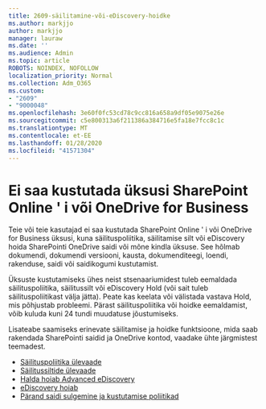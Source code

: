 ```yaml
---
title: 2609-säilitamine-või-eDiscovery-hoidke
ms.author: markjjo
author: markjjo
manager: lauraw
ms.date: ''
ms.audience: Admin
ms.topic: article
ROBOTS: NOINDEX, NOFOLLOW
localization_priority: Normal
ms.collection: Adm_O365
ms.custom:
- "2609"
- "9000048"
ms.openlocfilehash: 3e60f0fc53cd78c9cc816a658a9df05e9075e26e
ms.sourcegitcommit: c5e800313a6f211386a384716e5fa18e7fcc8c1c
ms.translationtype: MT
ms.contentlocale: et-EE
ms.lasthandoff: 01/28/2020
ms.locfileid: "41571304"
---
```

# <a name="unable-to-delete-items-in-sharepoint-online-or-onedrive-for-business"></a>Ei saa kustutada üksusi SharePoint Online ' i või OneDrive for Business

Teie või teie kasutajad ei saa kustutada SharePoint Online ' i või OneDrive for Business üksusi, kuna säilituspoliitika, säilitamise silt või eDiscovery hoida SharePointi OneDrive saidi või mõne kindla üksuse. See hõlmab dokumendi, dokumendi versiooni, kausta, dokumenditeegi, loendi, rakenduse, saidi või saidikogumi kustutamist. 

Üksuste kustutamiseks ühes neist stsenaariumidest tuleb eemaldada säilituspoliitika, säilitussilt või eDiscovery Hold (või sait tuleb säilituspoliitikast välja jätta). Peate kas keelata või välistada vastava Hold, mis põhjustab probleemi. Pärast säilituspoliitika või hoidke eemaldamist, võib kuluda kuni 24 tundi muudatuse jõustumiseks. 

Lisateabe saamiseks erinevate säilitamise ja hoidke funktsioone, mida saab rakendada SharePointi saidid ja OneDrive kontod, vaadake ühte järgmistest teemadest.

- [Säilituspoliitika ülevaade](https://docs.microsoft.com/microsoft-365/compliance/retention-policies)
- [Säilitussiltide ülevaade](https://docs.microsoft.com/microsoft-365/compliance/labels)
- [Halda hoiab Advanced eDiscovery](https://docs.microsoft.com/microsoft-365/compliance/managing-holds)
- [eDiscovery hoiab](https://docs.microsoft.com/microsoft-365/compliance/ediscovery-cases#step-4-place-content-locations-on-hold)
- [Pärand saidi sulgemine ja kustutamise poliitikad](https://support.office.com/article/Use-policies-for-site-closure-and-deletion-A8280D82-27FD-48C5-9ADF-8A5431208BA5)